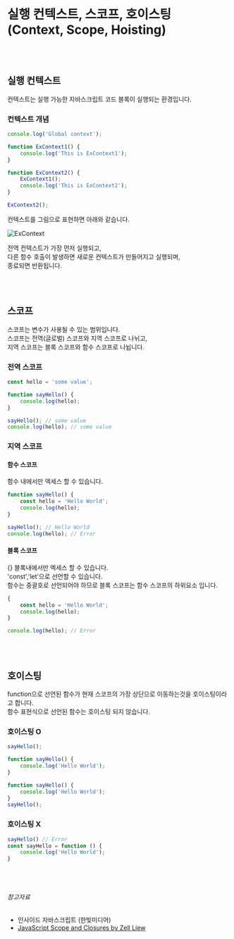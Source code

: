 # 실행 컨텍스트, 스코프, 호이스팅 (Context, Scope, Hoisting)

<br>
<br>

## 실행 컨텍스트

컨텍스트는 실행 가능한 자바스크립트 코드 블록이 실행되는 환경입니다.

###  컨텍스트 개념
 
```javascript
console.log('Global context');

function ExContext1() {
    console.log('This is ExContext1');
}

function ExContext2() {
    ExContext1();
    console.log('This is ExContext2');
}

ExContext2();
```

컨텍스트를 그림으로 표현하면 아래와 같습니다.

![ExContext](https://user-images.githubusercontent.com/7742074/97782292-0cff3280-1bd4-11eb-9429-24e8569b9537.jpg)

전역 컨텍스트가 가장 먼저 실행되고, <br>
다른 함수 호출이 발생하면 새로운 컨텍스트가 만들어지고 실행되며,<br>
종료되면 반환됩니다.

<br>
<br>

## 스코프

스코프는 변수가 사용될 수 있는 범위입니다.<br>
스코프는 전역(글로벌) 스코프와 지역 스코프로 나뉘고,<br>
지역 스코프는 블록 스코프와 함수 스코프로 나뉩니다.

### 전역 스코프

```javascript
const hello = 'some value';

function sayHello() {
    console.log(hello); 
}

sayHello(); // some value
console.log(hello); // some value
```

### 지역 스코프

#### 함수 스코프

함수 내에서만 엑세스 할 수 있습니다.

```javascript
function sayHello() {
    const hello = 'Hello World';
    console.log(hello); 
}

sayHello(); // Hello World
console.log(hello); // Error
```

#### 블록 스코프

{} 블록내에서만 엑세스 할 수 있습니다.<br>
'const','let'으로 선언할 수 있습니다.<br>
함수는 중괄호로 선언되어야 하므로 블록 스코프는 함수 스코프의 하위요소 입니다.

```javascript
{
    const hello = 'Hello World';
    console.log(hello);
}

console.log(hello); // Error
```

<br>
<br>

## 호이스팅

function으로 선언된 함수가 현재 스코프의 가장 상단으로 이동하는것을 호이스팅이라고 합니다.<br>
함수 표현식으로 선언된 함수는 호이스팅 되지 않습니다.

### 호이스팅 O

```javascript
sayHello();

function sayHello() {
    console.log('Hello World');
}
```

```javascript
function sayHello() {
    console.log('Hello World');
}
sayHello();
```

### 호이스팅 X

```javascript
sayHello() // Error
const sayHello = function () {
    console.log('Hello World');
}
```

<br>
<br>

###### 참고자료

* 인사이드 자바스크립트 (한빛미디어)
* <a target="_blank" href="https://css-tricks.com/javascript-scope-closures/">JavaScript Scope and Closures by Zell Liew </a>